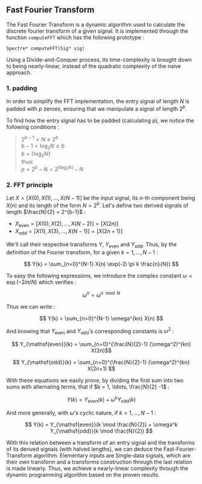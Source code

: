 ## Fast Fourier Transform

The Fast Fourier Transform is a dynamic algorithm used to calculate the discrete fourier transform of a given signal. It is implemented through the function `computeFFT` which has the following prototype :

    Spectre* computeFFT(Sig* sig)

Using a Divide-and-Conquer process, its time-complexity is brought down to being nearly-linear, instead of the quadratic complexity of the naive approach.

### 1. padding

In order to simplify the FFT implementation, the entry signal of length $N$ is padded with $p$ zeroes, ensuring that we manipulate a signal of length $2^b$.

To find how the entry signal has to be padded (calculating p), we notice the following conditions :

> $2^{b-1} < N \leq 2^b$ \
> $b-1 < \log_2 N \leq b$ \
> $b = \lceil \log_2 N \rceil$ \
> thus: \
> $p = 2^b - N = 2^{\lceil \log_2 N \rceil} - N$

### 2. FFT principle

Let $X = \left[ X(0), X(1), \ldots, X(N-1) \right]$ be the input signal, its $n$-th component being $X(n)$ and its length of the form $N = 2^b$.
Let's define two derived signals of length $\frac{N}{2} = 2^{b-1}$ :

- $X_{\mathsf{even}} = \left[ X(0), X(2), \ldots, X(N-2) \right] = \left[ X(2n)\right]$
- $X_{\mathsf{odd}} = \left[ X(1), X(3), \ldots, X(N-1) \right] = \left[ X(2n+1)\right]$

We'll call their respective transforms $Y$, $Y_{\mathsf{even}}$ and $Y_{\mathsf{odd}}$. Thus, by the definition of the Fourier transform, for a given $k = 1, \ldots, N-1$ :

$$ Y(k) = \sum_{n=0}^{N-1} X(n) \exp(-2i \pi k \frac{n}{N}) $$

To easy the following expressions, we introduce the complex constant $\omega = \exp(-2i \pi /N)$ which verifies :

$$ \omega^{n} = \omega^{n \mod N} $$

Thus we can write :

$$ Y(k) = \sum_{n=0}^{N-1} \omega^{kn} X(n) $$

And knowing that $Y_{\mathsf{even}}$ and $Y_{\mathsf{odd}}$'s corresponding constants is $\omega^2$ :

$$ Y_{\mathsf{even}}(k) = \sum_{n=0}^{\frac{N}{2}-1} (\omega^2)^{kn} X(2n)$$

$$ Y_{\mathsf{odd}}(k) = \sum_{n=0}^{\frac{N}{2}-1} (\omega^2)^{kn} X(2n+1) $$

With these equations we easily prove, by dividing the first sum into two sums with alternating terms, that if $k = 1, \ldots, \frac{N}{2} -1$ :

$$ Y(k) = Y_{\mathsf{even}}(k) + \omega^k Y_{\mathsf{odd}}(k) $$

And more generally, with $\omega$'s cyclic nature, if $k = 1, \ldots, N-1$ :

$$ Y(k) = Y_{\mathsf{even}}(k \mod \frac{N}{2}) + \omega^k Y_{\mathsf{odd}}(k \mod \frac{N}{2}) $$

With this relation between a transform of an entry signal and the transforms of its derived signals (with halved lengths), we can deduce the Fast-Fourier-Transform algorithm.
Elementary inputs are Single-data signals, which are their own transform and a transforms construction through the last relation is made linearly.
Thus, we achieve a nearly-linear complexity through the dynamic programming algorithm based on the proven results.